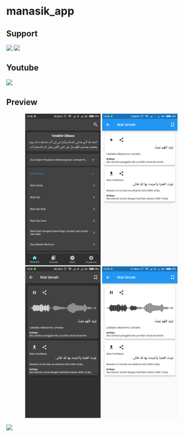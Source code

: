 # manasik_app

## Support

<p>
<a href="https://sociabuzz.com/syarifhidayatullah2020/tribe" target='_blank'>
<img src="https://sociabuzz.s3.ap-southeast-1.amazonaws.com//landing-page/img/sociabuzz-logo.png" width="100"></a>

<a href="https://www.buymeacoffee.com/syarifhidayat"  target='_blank'>
<img src="https://media.tenor.com/Is0ELiJnoU0AAAAi/buymeacoffee-button.gif" width="100"></a>
</p>

## Youtube

<a href="https://youtu.be/on7k8I_1vTI" target='_blank'>
<img src="https://upload.wikimedia.org/wikipedia/commons/thumb/b/b8/YouTube_Logo_2017.svg/200px-YouTube_Logo_2017.svg.png" width="100"></a>

## Preview

<p align="middle">
<img src="assets/previews/Screenshot_2025-01-19-14-36-10-680_com.example.manasik_app.png" width="200">
<img src="assets/previews/Screenshot_2025-01-19-14-34-27-487_com.example.manasik_app.png" width="200">
<img src="assets/previews/Screenshot_2025-01-19-14-36-21-139_com.example.manasik_app.png" width="200">
<img src="assets/previews/Screenshot_2025-01-19-14-34-35-882_com.example.manasik_app.png" width="200">
</p>
<img src="https://visitor-badge.laobi.icu/badge?page_id=sya-hid.doa_manasik_app"/>
